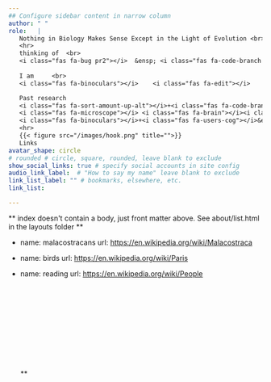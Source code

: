 ```yaml
---
## Configure sidebar content in narrow column
author: " "
role:   | 
   Nothing in Biology Makes Sense Except in the Light of Evolution <br><i class="fas fa-caret-right"></i> Dobzhansky   
   <hr> 
   thinking of  <br>  
   <i class="fas fa-bug pr2"></i>  &ensp; <i class="fas fa-code-branch pr2"></i>  &ensp;  <i class="fas fa-brain"></i>  &ensp; <i class="fas fa-edit"></i> 
 
   I am     <br> 
   <i class="fas fa-binoculars"></i>    <i class="fas fa-edit"></i>     <i class="fas fa-microscope"></i>   <i class="fas fa-pastafarianism"></i>   <i class="fas fa-brain"></i> 	  <i class="fas fa-laptop-code"></i><i class="fas fa-laptop"></i> <br> 

   Past research  
   <i class="fas fa-sort-amount-up-alt"></i>+<i class="fas fa-code-branch pr2"></i>&ensp;
   <i class="fas fa-microscope"></i> <i class="fas fa-brain"></i><i class="fas fa-arrows-alt-h"></i><i class="fas fa-brain"></i><br>
   <i class="fas fa-binoculars"></i>+<i class="fas fa-users-cog"></i>&ensp;  <i class="far fa-eye"></i>+<i class="fas fa-users-cog"></i> 
   <hr> 
   {{< figure src="/images/hook.png" title="">}}
   Links
avatar_shape: circle 
# rounded # circle, square, rounded, leave blank to exclude
show_social_links: true # specify social accounts in site config
audio_link_label:  # "How to say my name" leave blank to exclude
link_list_label: "" # bookmarks, elsewhere, etc.
link_list: 

---
```


** index doesn't contain a body, just front matter above.
See about/list.html in the layouts folder **

 - name: malacostracans
  url: https://en.wikipedia.org/wiki/Malacostraca
- name: birds 
  url: https://en.wikipedia.org/wiki/Paris
- name: reading
  url: https://en.wikipedia.org/wiki/People
      &ensp; 

  <i class="fas fa-binoculars"></i>  
  <i class="fas fa-edit"></i>  
  <i class="fas fa-microscope"></i>  
  <i class="fas fa-pastafarianism"></i>  
  <i class="fas fa-brain"></i>   
  <i class="fas fa-laptop-code"></i>  
  
  <i class="fas fa-sitemap"></i>   
  <i class="fas fa-chart-line"></i> 
  <i class="fas fa-tools"></i>  
  <i class="fas fa-laptop-code"></i>  
  <i class="fas fa-laptop"></i>  
   <i class="fas fa-skull-crossbones"></i>**